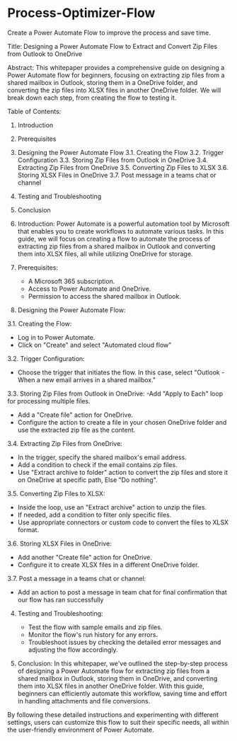 # Process-Optimizer-Flow
Create a Power Automate Flow to improve the process and save time.

Title: Designing a Power Automate Flow to Extract and Convert Zip Files from Outlook to OneDrive

Abstract:
This whitepaper provides a comprehensive guide on designing a Power Automate flow for beginners, focusing on extracting zip files from a shared mailbox in Outlook, storing them in a OneDrive folder, and converting the zip files into XLSX files in another OneDrive folder. We will break down each step, from creating the flow to testing it.

Table of Contents:
1. Introduction
2. Prerequisites
3. Designing the Power Automate Flow
   3.1. Creating the Flow
   3.2. Trigger Configuration
   3.3. Storing Zip Files from Outlook in OneDrive
   3.4. Extracting Zip Files from OneDrive
   3.5. Converting Zip Files to XLSX
   3.6. Storing XLSX Files in OneDrive
   3.7. Post message in a teams chat or channel
   
5. Testing and Troubleshooting
6. Conclusion


1. Introduction:
Power Automate is a powerful automation tool by Microsoft that enables you to create workflows to automate various tasks. In this guide, we will focus on creating a flow to automate the process of extracting zip files from a shared mailbox in Outlook and converting them into XLSX files, all while utilizing OneDrive for storage.

2. Prerequisites:
   - A Microsoft 365 subscription.
   - Access to Power Automate and OneDrive.
   - Permission to access the shared mailbox in Outlook.

3. Designing the Power Automate Flow:

3.1. Creating the Flow:
   - Log in to Power Automate.
   - Click on "Create" and select "Automated cloud flow"

3.2. Trigger Configuration:
   - Choose the trigger that initiates the flow. In this case, select "Outlook - When a new email arrives in a shared mailbox."

3.3. Storing Zip Files from Outlook in OneDrive:
   -Add "Apply to Each" loop for processing multiple files.
   - Add a "Create file" action for OneDrive.
   - Configure the action to create a file in your chosen OneDrive folder and use the extracted zip file as the content.

3.4. Extracting Zip Files from OneDrive:
   - In the trigger, specify the shared mailbox's email address.
   - Add a condition to check if the email contains zip files.
   - Use "Extract archive to folder" action to convert the zip files and store it on OneDrive at specific path, Else "Do nothing".

3.5. Converting Zip Files to XLSX:
   - Inside the loop, use an "Extract archive" action to unzip the files.
   - If needed, add a condition to filter only specific files.
   - Use appropriate connectors or custom code to convert the files to XLSX format.

3.6. Storing XLSX Files in OneDrive:
   - Add another "Create file" action for OneDrive.
   - Configure it to create XLSX files in a different OneDrive folder.

3.7. Post a message in a teams chat or channel:
   -  Add an action to post a message in team
      chat for final confirmation that our flow has ran successfully

4. Testing and Troubleshooting:
   - Test the flow with sample emails and zip files.
   - Monitor the flow's run history for any errors.
   - Troubleshoot issues by checking the detailed error messages and adjusting the flow accordingly.

5. Conclusion:
In this whitepaper, we've outlined the step-by-step process of designing a Power Automate flow for extracting zip files from a shared mailbox in Outlook, storing them in OneDrive, and converting them into XLSX files in another OneDrive folder. With this guide, beginners can efficiently automate this workflow, saving time and effort in handling attachments and file conversions.

By following these detailed instructions and experimenting with different settings, users can customize this flow to suit their specific needs, all within the user-friendly environment of Power Automate.
